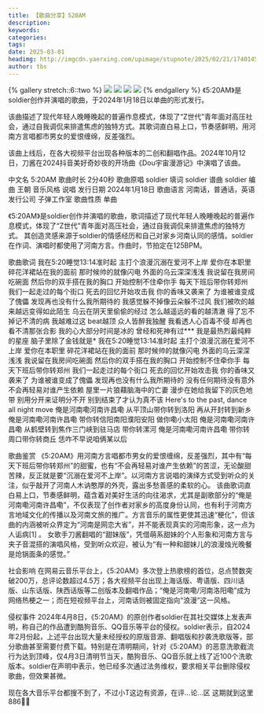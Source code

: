 ```yaml
---
title: 【歌曲分享】520AM
description: 
keywords: 
categories: 
tags: 
date: 2025-03-01
headimg: http://imgcdn.yaerxing.com/upimage/stupnote/2025/02/21/1740145640_20760506_2150.jpg
author: tbs
---
```


{% gallery stretch::6::two %}
![](https://imgcdn.yaerxing.com/upimage/stupnote/2025/02/21/1740145640_20760506_2150.jpg)
![](https://imgcdn.yaerxing.com/upimage/stupnote/2025/02/21/1740145641_20760506_7447.jpg)
![](https://imgcdn.yaerxing.com/upimage/stupnote/2025/02/21/1740145642_20760506_6199.jpg)
![](https://imgcdn.yaerxing.com/upimage/stupnote/2025/02/21/1740145643_20760506_9998.jpg)
{% endgallery %}
《5:20AM》是soldier创作并演唱的歌曲，于2024年1月18日以单曲的形式发行。

该曲描述了现代年轻人晚睡晚起的普遍作息模式，体现了“Z世代”青年面对高压社会，通过自我调侃来排遣焦虑的独特方式。其歌词直白易上口，节奏感鲜明，用河南方言唱都市男女的爱恨缠绵，反差强烈。

该曲上线后，在各大视频平台出现各种版本的二创和翻唱作品。2024年10月12日，刀酱在2024抖音美好奇妙夜的开场曲《Dou宇宙漫游记》中演唱了该曲。

中文名  5:20AM
歌曲时长  2分40秒
歌曲原唱  soldier
填词  soldier
谱曲  soldier
编曲  王朝
音乐风格  说唱
发行日期  2024年1月18日
歌曲语言  河南话，普通话，英语
发行公司  子弹工作室
歌曲性质  单曲

《5:20AM》是soldier创作并演唱的歌曲，歌词描述了现代年轻人晚睡晚起的普遍作息模式，体现了“Z世代”青年面对高压社会，通过自我调侃来排遣焦虑的独特方式。
其创造灵感来源于soldier的情感经历和自己对家乡河南认同的感情。soldier在作词、演唱时都使用了河南方言。作曲时，节拍定在125BPM。

歌曲歌词
我在5:20睡觉13:14准时起
主打个浪漫沉溺在爱河不上岸
爱你在本职里
碎花洋裙站在我的面前
那时候帅的就像闪电
外面的乌云深深浅浅
我说留在我房间吃碗面
然后你的双手搭在我的胸口
开始控制不住牵你手
每天下班后带你转郑州
我们一起走过的每个街口
死去的回忆开始攻击我
你的香味又袭来了
为谁被谁变成了傀儡
发现再也没有什么我所期待的
我感觉躲不掉像云朵躲不过风
我们被吹的越来越远变得如此陌生
乌云在阴天里偷偷的经过
怎么越遥远的看的越清澈
得了忘不掉记不清的病
我越难过这 beat越顶
众人皆醉我独醒
我看透人心百毒不侵
却再也看不清那张合影
我的心大部分时间是冰的
曾经和死神有过***
我是最热烈最纯粹的星座
脑子里除了金钱就是*
我在5:20睡觉13:14准时起
主打个浪漫沉溺在爱河不上岸
爱你在本职里
碎花洋裙站在我的面前
那时候帅的就像闪电
外面的乌云深深浅浅
我说留在我房间吃碗面
然后你的双手搭在我的胸口
开始控制不住牵你手
每天下班后带你转郑州
我们一起走过的每个街口
死去的回忆开始攻击我
你的香味又袭来了
为谁被谁变成了傀儡
发现再也没有什么我所期待的
没有任何期待没有意外
不会再轻易对谁产生依赖
屋里一片狼藉脑海中的亡妻
漫步在她给我留下的灰色地带
别用分开来证明分不开
别到结束了才认为真不该
Here's to the past, dance all night
move
俺是河南嘞河南许昌嘞
从平顶山带你转到洛阳
再从开封转到新乡
俺是河南嘞河南许昌嘞
带你转信阳南阳濮阳安阳
做你嘞小太阳
俺是河南嘞河南许昌嘞
从鹤壁转到焦作三门峡到驻马店
带你转漯河
俺是河南嘞河南许昌嘞
带你转周口带你转商丘
恁咋不早说咱俩某以后

歌曲鉴赏
《5:20AM》用河南方言唱都市男女的爱恨缠绵，反差强烈，其中有“每天下班后带你转郑州”的甜蜜，也有“不会再轻易对谁产生依赖”的苦涩，无论酸甜苦辣，反正就是要“沉溺在爱河不上岸”。以河南方言说唱的演绎方式受到听众的关注，似乎敲开了河南人木讷憨厚的外壳，露出多愁善感的柔软的心。
该曲歌词直白易上口，节奏感鲜明，蕴含着对美好生活的向往渴求，尤其是副歌部分的“俺是河南嘞河南许昌嘞”，不仅表现了创作者对家乡的高度身份认同，也有利于河南方言地域文化的传播以及河南文旅的推广。方言音乐的属性更使其迅速“梗化”，但该曲的内涵被听众界定为“河南是网恋大省”，并不能表现真实的河南形象，这一点为人诟病[1] 。
女歌手刀酱翻唱的“甜妹版”，凭借萌系甜妹的个人形象和河南方言与夹子音混搭的演唱风格，受到听众欢迎，被认为“有一种和甜妹儿的浪漫烛光晚餐是炝锅面条的感觉。”

社会影响
在网易云音乐平台上，《5:20AM》多次登上热歌榜的首位，总点赞数突破200万，总评论数超过4.5万；各大视频平台出现上海话版、粤语版、四川话版、山东话版、陕西话版等二创版本及翻唱作品；“俺是河南嘞/河南洛阳嘞”成为网络热梗之一；而在短视频平台上，河南话则被固定指向“浪漫”这一风格。

侵权事件
2024年4月8日，《5:20AM》的原创作者soldier在其社交媒体上发表声明，称自己的作品遭到酷狗音乐、QQ音乐等平台的侵权。soldier表示，自2024年2月份起，上述平台出现大量未经授权的原版音源、翻唱版和抄袭洗歌版等，部分歌曲甚至需要付费下载。特别是在清明期间，针对《5:20AM》的恶意洗歌截流行为达到顶峰，仅4月3日清明节当天，酷狗音乐、QQ音乐就上线了近100个洗歌版本。soldier在声明中表示，他已经多次通过法务维权，要求相关平台删除侵权歌曲，但效果甚微。

现在各大音乐平台都搜不到了，不过小T这边有资源，在评…论…区
这期就到这里886👋🏻
